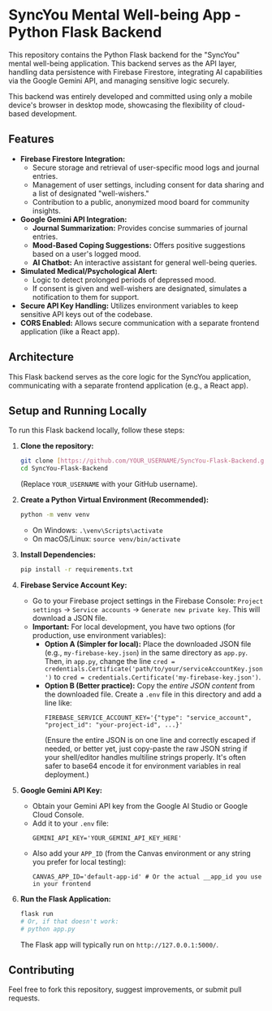 # SyncYou Mental Well-being App - Python Flask Backend

This repository contains the Python Flask backend for the "SyncYou" mental well-being application. This backend serves as the API layer, handling data persistence with Firebase Firestore, integrating AI capabilities via the Google Gemini API, and managing sensitive logic securely.

This backend was entirely developed and committed using only a mobile device's browser in desktop mode, showcasing the flexibility of cloud-based development.

## Features

-   **Firebase Firestore Integration:**
    -   Secure storage and retrieval of user-specific mood logs and journal entries.
    -   Management of user settings, including consent for data sharing and a list of designated "well-wishers."
    -   Contribution to a public, anonymized mood board for community insights.
-   **Google Gemini API Integration:**
    -   **Journal Summarization:** Provides concise summaries of journal entries.
    -   **Mood-Based Coping Suggestions:** Offers positive suggestions based on a user's logged mood.
    -   **AI Chatbot:** An interactive assistant for general well-being queries.
-   **Simulated Medical/Psychological Alert:**
    -   Logic to detect prolonged periods of depressed mood.
    -   If consent is given and well-wishers are designated, simulates a notification to them for support.
-   **Secure API Key Handling:** Utilizes environment variables to keep sensitive API keys out of the codebase.
-   **CORS Enabled:** Allows secure communication with a separate frontend application (like a React app).

## Architecture

This Flask backend serves as the core logic for the SyncYou application, communicating with a separate frontend application (e.g., a React app).
## Setup and Running Locally

To run this Flask backend locally, follow these steps:

1.  **Clone the repository:**
    ```bash
    git clone [https://github.com/YOUR_USERNAME/SyncYou-Flask-Backend.git](https://github.com/YOUR_USERNAME/SyncYou-Flask-Backend.git)
    cd SyncYou-Flask-Backend
    ```
    (Replace `YOUR_USERNAME` with your GitHub username).

2.  **Create a Python Virtual Environment (Recommended):**
    ```bash
    python -m venv venv
    ```
    * On Windows: `.\venv\Scripts\activate`
    * On macOS/Linux: `source venv/bin/activate`

3.  **Install Dependencies:**
    ```bash
    pip install -r requirements.txt
    ```

4.  **Firebase Service Account Key:**
    * Go to your Firebase project settings in the Firebase Console: `Project settings` -> `Service accounts` -> `Generate new private key`. This will download a JSON file.
    * **Important:** For local development, you have two options (for production, use environment variables):
        * **Option A (Simpler for local):** Place the downloaded JSON file (e.g., `my-firebase-key.json`) in the same directory as `app.py`. Then, in `app.py`, change the line `cred = credentials.Certificate('path/to/your/serviceAccountKey.json')` to `cred = credentials.Certificate('my-firebase-key.json')`.
        * **Option B (Better practice):** Copy the *entire JSON content* from the downloaded file. Create a `.env` file in this directory and add a line like:
            ```
            FIREBASE_SERVICE_ACCOUNT_KEY='{"type": "service_account", "project_id": "your-project-id", ...}'
            ```
            (Ensure the entire JSON is on one line and correctly escaped if needed, or better yet, just copy-paste the raw JSON string if your shell/editor handles multiline strings properly. It's often safer to base64 encode it for environment variables in real deployment.)

5.  **Google Gemini API Key:**
    * Obtain your Gemini API key from the Google AI Studio or Google Cloud Console.
    * Add it to your `.env` file:
        ```
        GEMINI_API_KEY='YOUR_GEMINI_API_KEY_HERE'
        ```
    * Also add your `APP_ID` (from the Canvas environment or any string you prefer for local testing):
        ```
        CANVAS_APP_ID='default-app-id' # Or the actual __app_id you use in your frontend
        ```

6.  **Run the Flask Application:**
    ```bash
    flask run
    # Or, if that doesn't work:
    # python app.py
    ```
    The Flask app will typically run on `http://127.0.0.1:5000/`.

## Contributing

Feel free to fork this repository, suggest improvements, or submit pull requests.
